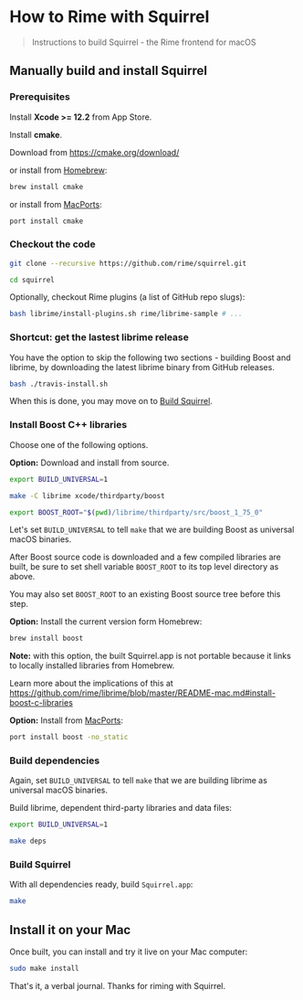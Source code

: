 # How to Rime with Squirrel

> Instructions to build Squirrel - the Rime frontend for macOS

## Manually build and install Squirrel

### Prerequisites

Install **Xcode >= 12.2** from App Store.

Install **cmake**.

Download from https://cmake.org/download/

or install from [Homebrew](http://brew.sh/):

``` sh
brew install cmake
```

or install from [MacPorts](https://www.macports.org/):

``` sh
port install cmake
```

### Checkout the code

``` sh
git clone --recursive https://github.com/rime/squirrel.git

cd squirrel
```

Optionally, checkout Rime plugins (a list of GitHub repo slugs):

``` sh
bash librime/install-plugins.sh rime/librime-sample # ...
```

### Shortcut: get the lastest librime release

You have the option to skip the following two sections - building Boost and
librime, by downloading the latest librime binary from GitHub releases.

``` sh
bash ./travis-install.sh
```

When this is done, you may move on to [Build Squirrel](#build-squirrel).

### Install Boost C++ libraries

Choose one of the following options.

**Option:** Download and install from source.

``` sh
export BUILD_UNIVERSAL=1

make -C librime xcode/thirdparty/boost

export BOOST_ROOT="$(pwd)/librime/thirdparty/src/boost_1_75_0"
```

Let's set `BUILD_UNIVERSAL` to tell `make` that we are building Boost as
universal macOS binaries.

After Boost source code is downloaded and a few compiled libraries are built,
be sure to set shell variable `BOOST_ROOT` to its top level directory as above.

You may also set `BOOST_ROOT` to an existing Boost source tree before this step.

**Option:** Install the current version form Homebrew:

``` sh
brew install boost
```

**Note:** with this option, the built Squirrel.app is not portable because it
links to locally installed libraries from Homebrew.

Learn more about the implications of this at
https://github.com/rime/librime/blob/master/README-mac.md#install-boost-c-libraries

**Option:** Install from [MacPorts](https://www.macports.org/):

``` sh
port install boost -no_static
```

### Build dependencies

Again, set `BUILD_UNIVERSAL` to tell `make` that we are building librime as
universal macOS binaries.

Build librime, dependent third-party libraries and data files:

``` sh
export BUILD_UNIVERSAL=1

make deps
```

### Build Squirrel

With all dependencies ready, build `Squirrel.app`:

``` sh
make
```

## Install it on your Mac

Once built, you can install and try it live on your Mac computer:

``` sh
sudo make install
```

That's it, a verbal journal. Thanks for riming with Squirrel.
